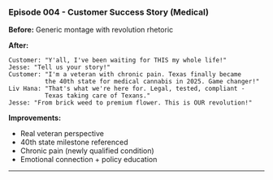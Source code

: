 ### Episode 004 - Customer Success Story (Medical)

**Before:**
Generic montage with revolution rhetoric

**After:**

```
Customer: "Y'all, I've been waiting for THIS my whole life!"
Jesse: "Tell us your story!"
Customer: "I'm a veteran with chronic pain. Texas finally became
          the 40th state for medical cannabis in 2025. Game changer!"
Liv Hana: "That's what we're here for. Legal, tested, compliant -
          Texas taking care of Texans."
Jesse: "From brick weed to premium flower. This is OUR revolution!"
```

**Improvements:**

- Real veteran perspective
- 40th state milestone referenced
- Chronic pain (newly qualified condition)
- Emotional connection + policy education

---
